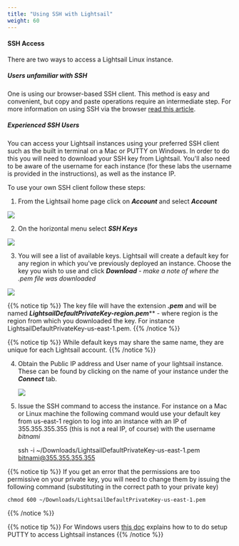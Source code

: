 ```yaml
---
title: "Using SSH with Lightsail"
weight: 60
---
```


#### SSH Access

There are two ways to access a Lightsail Linux instance. 

##### Users unfamiliar with SSH
One is using our browser-based SSH client. This method is easy and convenient, but copy and paste operations require an intermediate step. For more information on using SSH via the browser <a href="https://lightsail.aws.amazon.com/ls/docs/en/articles/lightsail-how-to-connect-to-your-instance-virtual-private-server" target="_blank">read this article</a>.

##### Experienced SSH Users

You can access your Lightsail instances using your preferred SSH client such as the built in terminal on a Mac or PUTTY on Windows. In order to do this you will need to download your SSH key from Lightsail. You'll also need to be aware of the username for each instance (for these labs the username is provided in the instructions), as well as the instance IP. 

To use your own SSH client follow these steps:

1) From the Lightsail home page click on ***Account*** and select ***Account***

![](../../images/account.jpg?classes=border)

2) On the horizontal menu select ***SSH Keys***

![](../../images/keys.jpg?classes=border)

3) You will see a list of available keys. Lightsail will create a default key for any region in which you've previously deployed an instance. Choose the key you wish to use and click ***Download*** - *make a note of where the .pem file was downloaded* 

![](../../images/download.jpg?classes=border)

{{% notice tip %}}
The key file will have the extension ***.pem*** and will be named ***LightsailDefaultPrivateKey-region.pem***** - where region is the region from which you downloaded the key. For instance LightsailDefaultPrivateKey-us-east-1.pem.
{{% /notice %}}

{{% notice tip %}}
While default keys may share the same name, they are unique for each Lightsail account. 
{{% /notice %}}

4) Obtain the Public IP address and User name of your lightsail instance. These can be found by clicking on the name of your instance under the ***Connect*** tab.


    ![](../../images/ssh_parameters.png?classes=border) 


6) Issue the SSH command to access the instance. For instance on a Mac or Linux machine the following command would use your default key from us-east-1 region to log into an instance with an IP of 355.355.355.355 (this is not a real IP, of course) with the username *bitnami*

    ssh -i ~/Downloads/LightsailDefaultPrivateKey-us-east-1.pem bitnami@355.355.355.355

{{% notice tip %}}
If you get an error that the permissions are too permissive on your private key, you will need to change them by issuing the following command (substituting in the correct path to your private key)

    chmod 600 ~/Downloads/LightsailDefaultPrivateKey-us-east-1.pem
{{% /notice %}}

{{% notice tip %}}
For Windows users <a href="https://lightsail.aws.amazon.com/ls/docs/en/articles/lightsail-how-to-set-up-putty-to-connect-using-ssh" target="_blank">this doc</a> explains how to to do setup PUTTY to access Lightsail instances
{{% /notice %}}

